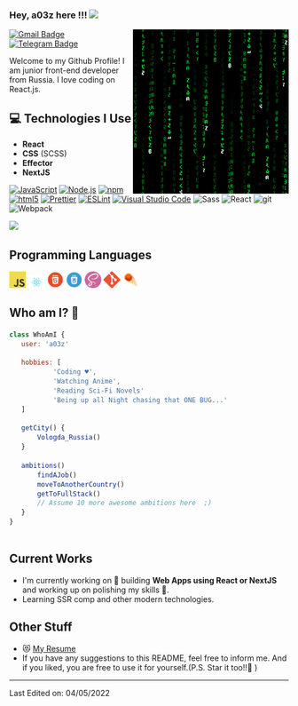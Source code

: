
### Hey, a03z here !!! <img src="https://media.giphy.com/media/hvRJCLFzcasrR4ia7z/giphy.gif" width="25px">


<img src = 'https://github.com/a03z/a03z/blob/main/images/matrix.gif' alt = 'Awesome Matrix Code' align='right'/>

 [![Gmail Badge](https://img.shields.io/badge/-danyasmeloff@gmail.com-c14438?style=flat-square&logo=Gmail&logoColor=white&link=mailto:danyasmeloff@gmail.com)](mailto:danyasmeloff@gmail.com)  [![Telegram Badge](https://img.shields.io/badge/-@a03zd-4381C1?style=flat-square&logo=Telegram&logoColor=white&link=https://t.me/a03zd)](https://t.me/a03zd) 


Welcome to my Github Profile! I am junior front-end developer from Russia. I love coding on React.js.

## 💻 Technologies I Use
* **React**
* **CSS** (SCSS)
* **Effector**
* **NextJS**

[<img alt="JavaScript" src="https://img.shields.io/badge/-JavaScript-edb200?style=flat-square&logo=javascript&logoColor=white" />](https://developer.mozilla.org/en-US/docs/Web/JavaScript)  [<img alt="Node.js" src="https://img.shields.io/badge/-Node.js-43853d?style=flat-square&logo=Node.js&logoColor=white" />](https://nodejs.org)  [<img alt="npm" src="https://img.shields.io/badge/-NPM-CB3837?style=flat-square&logo=npm&logoColor=white" />](https://npmjs.com) [<img alt="html5" src="https://img.shields.io/badge/-HTML5-E34F26?style=flat-square&logo=html5&logoColor=white" />](https://developer.mozilla.org/en-US/docs/Web/Guide/HTML/HTML5)  [<img alt="Prettier" src="https://img.shields.io/badge/-Prettier-F7B93E?style=flat-square&logo=prettier&logoColor=white" />](https://prettier.io/) [<img alt="ESLint" src="https://img.shields.io/badge/-ESLint-4B32C3?style=flat-square&logo=eslint&logoColor=white" />](https://eslint.org/) [<img alt="Visual Studio Code" src="https://img.shields.io/badge/-Visual Studio Code-007ACC?style=flat-square&logo=visual-studio-code&logoColor=white" />](https://code.visualstudio.com/)
    <img alt="Sass" src="https://img.shields.io/badge/-Sass-CC6699?style=flat-square&logo=sass&logoColor=white" />
    <img alt="React" src="https://img.shields.io/badge/-React-45b8d8?style=flat-square&logo=react&logoColor=white" />
    <img alt="git" src="https://img.shields.io/badge/-Git-F05032?style=flat-square&logo=git&logoColor=white" />
  <img alt="Webpack" src="https://img.shields.io/badge/-Webpack-8DD6F9?style=flat-square&logo=webpack&logoColor=white" />    

<img src = "https://github-readme-stats.vercel.app/api/top-langs/?username=a03z&layout=compact">

## Programming Languages
<img src = 'https://github.com/a03z/a03z/blob/main/images/js.png' width='30'/> <img src = 'https://github.com/a03z/a03z/blob/main/images/react.png' width='30'/> <img src = 'https://github.com/a03z/a03z/blob/main/images/html.png' width='30'/> <img src = 'https://github.com/a03z/a03z/blob/main/images/css.png' width='30'/> <img src = 'https://github.com/a03z/a03z/blob/main/images/sass.png' height='30'/> <img src = 'https://github.com/a03z/a03z/blob/main/images/git.png' height='30'/>  <img src = 'https://github.com/a03z/a03z/blob/main/images/effector.png' height='30'/> 
 
 ## Who am I? 🧑
 ```JavaScript
 class WhoAmI {
    user: 'a03z'

    hobbies: [
			'Coding ♥',
			'Watching Anime',
			'Reading Sci-Fi Novels'
			'Being up all Night chasing that ONE BUG...'
	]
	
	getCity() {
        Vologda_Russia()
    }
	
    ambitions() 
		findAJob()
		moveToAnotherCountry()
		getToFullStack()
		// Assume 10 more awesome ambitions here  ;)
    }
}
	
 ```
 
## Current Works
 * I'm currently working on 🔭 building **Web Apps using React or NextJS** and working up on polishing my skills 🌱.
 * Learning SSR comp and other modern technologies.
 
## Other Stuff
  - 😻 [My Resume](https://docs.google.com/document/d/1kXZPwesVQtPVYJFJYJ1mA0v797O8nZcLQY_OkWT7v8Y)
  - If you have any suggestions to this README, feel free to inform me. And if you liked, you are free to use it for yourself.(P.S. Star it too!!:grimacing: )

  ___

Last Edited on: 04/05/2022
